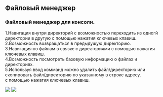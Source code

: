## Файловый менеджер
### Файловый менеджер для консоли.  
1.Навигация внутри директорий с возможностью переходить из одногй директории в другую с помощью нажатия ключевых клавиш.  
2.Возможность возвращаться в предыдущую директорию.  
3.Навигация по файлам в связке с директориями с помощью нажатия ключевых клавиш.  
4.Возможность посмотреть базовую информацию о файлах и директориях.  
5.Используя ввод комманд можно удалить файл/директорию или скопировать файл/директорию по указанному в строке адресу.  
с помощью нажатия ключевых клавиш.  

<img src="https://github.com/NickitaV/FileManager/pull/1/commits/a394bb2efd60122f72484ed85bf7d611ddb8239b/scrin 1.png">  
<img src="https://github.com/NickitaV/FileManager/pull/1/commits/a394bb2efd60122f72484ed85bf7d611ddb8239b/scrin 2.png">  
